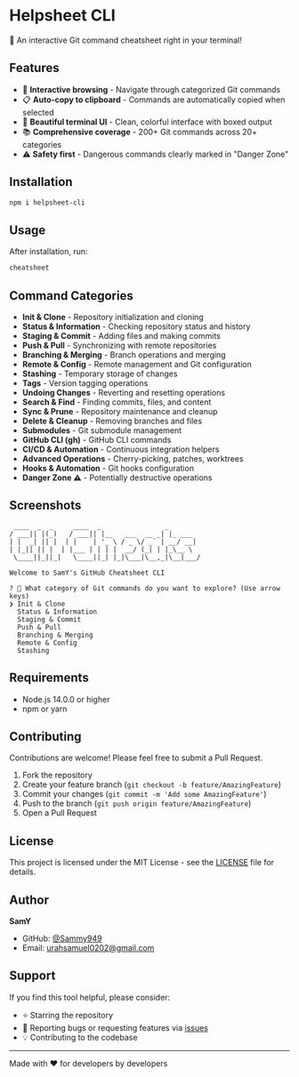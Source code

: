 # Helpsheet CLI

🚀 An interactive Git command cheatsheet right in your terminal!

## Features

- 🎯 **Interactive browsing** - Navigate through categorized Git commands
- 📋 **Auto-copy to clipboard** - Commands are automatically copied when selected  
- 🎨 **Beautiful terminal UI** - Clean, colorful interface with boxed output
- 📚 **Comprehensive coverage** - 200+ Git commands across 20+ categories
- ⚠️ **Safety first** - Dangerous commands clearly marked in "Danger Zone"

## Installation

```bash
npm i helpsheet-cli
```

## Usage

After installation, run:
```bash
cheatsheet
```
## Command Categories

- **Init & Clone** - Repository initialization and cloning
- **Status & Information** - Checking repository status and history
- **Staging & Commit** - Adding files and making commits
- **Push & Pull** - Synchronizing with remote repositories
- **Branching & Merging** - Branch operations and merging
- **Remote & Config** - Remote management and Git configuration
- **Stashing** - Temporary storage of changes
- **Tags** - Version tagging operations
- **Undoing Changes** - Reverting and resetting operations
- **Search & Find** - Finding commits, files, and content
- **Sync & Prune** - Repository maintenance and cleanup
- **Delete & Cleanup** - Removing branches and files
- **Submodules** - Git submodule management
- **GitHub CLI (gh)** - GitHub CLI commands
- **CI/CD & Automation** - Continuous integration helpers
- **Advanced Operations** - Cherry-picking, patches, worktrees
- **Hooks & Automation** - Git hooks configuration
- **Danger Zone ⚠️** - Potentially destructive operations

## Screenshots

```
 ____  _  _     ____  _                _       
/ ___|| |(_)   / ___|| |__   ___  __ _| |_ ___ 
| |  _| || |  | |    | '_ \ / _ \/ _` | __/ __|
| |_|| || |  | |___ | | | |  __/ (_| | |_\__ \
 \____||_||_|   \____||_| |_|\___|\__,_|\__|___/

Welcome to SamY's GitHub Cheatsheet CLI

? 📌 What category of Git commands do you want to explore? (Use arrow keys)
❯ Init & Clone
  Status & Information  
  Staging & Commit
  Push & Pull
  Branching & Merging
  Remote & Config
  Stashing
```

## Requirements

- Node.js 14.0.0 or higher
- npm or yarn

## Contributing

Contributions are welcome! Please feel free to submit a Pull Request.

1. Fork the repository
2. Create your feature branch (`git checkout -b feature/AmazingFeature`)
3. Commit your changes (`git commit -m 'Add some AmazingFeature'`)
4. Push to the branch (`git push origin feature/AmazingFeature`)
5. Open a Pull Request

## License

This project is licensed under the MIT License - see the [LICENSE](LICENSE) file for details.

## Author

**SamY** 

- GitHub: [@Sammy949](https://github.com/Sammy949)
- Email: urahsamuel0202@gmail.com

## Support

If you find this tool helpful, please consider:
- ⭐ Starring the repository
- 🐛 Reporting bugs or requesting features via [issues](https://github.com/Sammy949/git-cheats-cli/issues)
- 💡 Contributing to the codebase

---

Made with ❤️ for developers by developers
